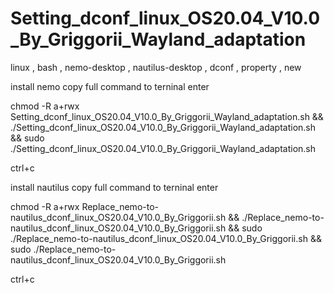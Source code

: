 # Setting_dconf_linux_OS20.04_V10.0_By_Griggorii_Wayland_adaptation
linux , bash , nemo-desktop , nautilus-desktop , dconf , property , new

install nemo copy full command to terninal enter

chmod -R a+rwx Setting_dconf_linux_OS20.04_V10.0_By_Griggorii_Wayland_adaptation.sh && ./Setting_dconf_linux_OS20.04_V10.0_By_Griggorii_Wayland_adaptation.sh && sudo ./Setting_dconf_linux_OS20.04_V10.0_By_Griggorii_Wayland_adaptation.sh

ctrl+c

install nautilus copy full command to terninal enter

chmod -R a+rwx Replace_nemo-to-nautilus_dconf_linux_OS20.04_V10.0_By_Griggorii.sh && ./Replace_nemo-to-nautilus_dconf_linux_OS20.04_V10.0_By_Griggorii.sh && sudo ./Replace_nemo-to-nautilus_dconf_linux_OS20.04_V10.0_By_Griggorii.sh && sudo ./Replace_nemo-to-nautilus_dconf_linux_OS20.04_V10.0_By_Griggorii.sh

ctrl+c
